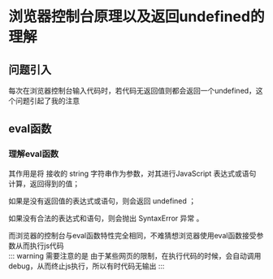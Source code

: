 # 浏览器控制台原理以及返回undefined的理解

## 问题引入
每次在浏览器控制台输入代码时，若代码无返回值则都会返回一个undefined，这个问题引起了我的注意
## eval函数
### 理解eval函数
其作用是将 接收的 string 字符串作为参数，对其进行JavaScript 表达式或语句 计算，返回得到的值；

如果是没有返回值的表达式或语句，则会返回 undefined ；

如果没有合法的表达式和语句，则会抛出 SyntaxError 异常 。

而浏览器的控制台与eval函数特性完全相同，不难猜想浏览器使用eval函数接受参数从而执行js代码<br>
::: warning 需要注意的是
由于某些网页的限制，在执行代码的时候，会自动调用debug，从而终止js执行，所以有时代码无输出
:::
